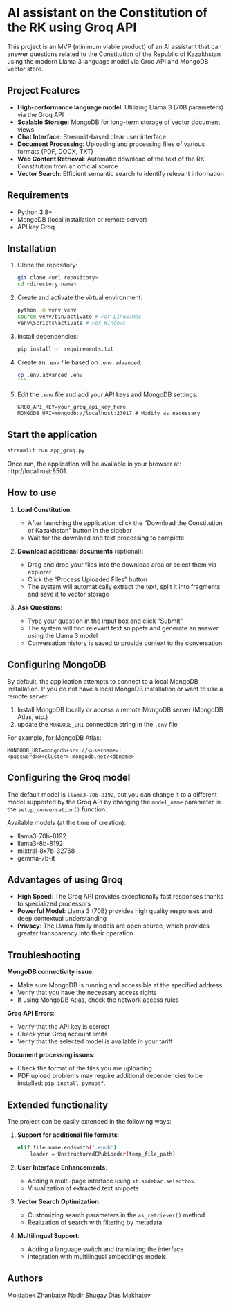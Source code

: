 # AI assistant on the Constitution of the RK using Groq API

This project is an MVP (minimum viable product) of an AI assistant that can answer questions related to the Constitution of the Republic of Kazakhstan using the modern Llama 3 language model via Groq API and MongoDB vector store.

## Project Features

- **High-performance language model**: Utilizing Llama 3 (70B parameters) via the Groq API
- **Scalable Storage**: MongoDB for long-term storage of vector document views
- **Chat Interface**: Streamlit-based clear user interface
- **Document Processing**: Uploading and processing files of various formats (PDF, DOCX, TXT)
- **Web Content Retrieval**: Automatic download of the text of the RK Constitution from an official source
- **Vector Search**: Efficient semantic search to identify relevant information

## Requirements

- Python 3.8+
- MongoDB (local installation or remote server)
- API key Groq

## Installation

1. Clone the repository:
   ```bash
   git clone <url repository>
   cd <directory name>
   ```

2. Create and activate the virtual environment:
   ```bash
   python -m venv venv
   source venv/bin/activate # For Linux/Mac
   venv\Scripts\activate # For Windows
   ```

3. Install dependencies:
   ```bash
   pip install -r requirements.txt
   ```

4. Create an `.env` file based on `.env.advanced`:
   ````bash
   cp .env.advanced .env
   ```

5. Edit the `.env` file and add your API keys and MongoDB settings:
   ```
   GROQ_API_KEY=your_groq_api_key_here
   MONGODB_URI=mongodb://localhost:27017 # Modify as necessary
   ```

## Start the application

````bash
streamlit run app_groq.py
````

Once run, the application will be available in your browser at: http://localhost:8501.

## How to use

1. **Load Constitution**:
   - After launching the application, click the “Download the Constitution of Kazakhstan” button in the sidebar
   - Wait for the download and text processing to complete

2. **Download additional documents** (optional):
   - Drag and drop your files into the download area or select them via explorer
   - Click the “Process Uploaded Files” button
   - The system will automatically extract the text, split it into fragments and save it to vector storage

3. **Ask Questions**:
   - Type your question in the input box and click “Submit”
   - The system will find relevant text snippets and generate an answer using the Llama 3 model
   - Conversation history is saved to provide context to the conversation

## Configuring MongoDB

By default, the application attempts to connect to a local MongoDB installation. If you do not have a local MongoDB installation or want to use a remote server:

1. Install MongoDB locally or access a remote MongoDB server (MongoDB Atlas, etc.)
2. update the `MONGODB_URI` connection string in the `.env` file

For example, for MongoDB Atlas:
```
MONGODB_URI=mongodb+srv://<username>:<password>@<cluster>.mongodb.net/<dbname>
```

## Configuring the Groq model

The default model is `llama3-70b-8192`, but you can change it to a different model supported by the Groq API by changing the `model_name` parameter in the `setup_conversation()` function.

Available models (at the time of creation):
- llama3-70b-8192
- llama3-8b-8192
- mixtral-8x7b-32768
- gemma-7b-it

## Advantages of using Groq

- **High Speed**: The Groq API provides exceptionally fast responses thanks to specialized processors
- **Powerful Model**: Llama 3 (70B) provides high quality responses and deep contextual understanding
- **Privacy**: The Llama family models are open source, which provides greater transparency into their operation

## Troubleshooting

**MongoDB connectivity issue**:
- Make sure MongoDB is running and accessible at the specified address
- Verify that you have the necessary access rights
- If using MongoDB Atlas, check the network access rules

**Groq API Errors**:
- Verify that the API key is correct
- Check your Groq account limits
- Verify that the selected model is available in your tariff

**Document processing issues**:
- Check the format of the files you are uploading
- PDF upload problems may require additional dependencies to be installed: `pip install pymupdf`.

## Extended functionality

The project can be easily extended in the following ways:

1. **Support for additional file formats**:
   ```bash
   elif file.name.endswith('.epub'):
       loader = UnstructuredEPubLoader(temp_file_path)
   ```

2. **User Interface Enhancements**:
   - Adding a multi-page interface using `st.sidebar.selectbox`.
   - Visualization of extracted text snippets

3. **Vector Search Optimization**:
   - Customizing search parameters in the `as_retriever()` method
   - Realization of search with filtering by metadata

4. **Multilingual Support**:
   - Adding a language switch and translating the interface
   - Integration with multilingual embeddings models

## Authors

Moldabek Zhanbatyr
Nadir Shugay
Dias Makhatov